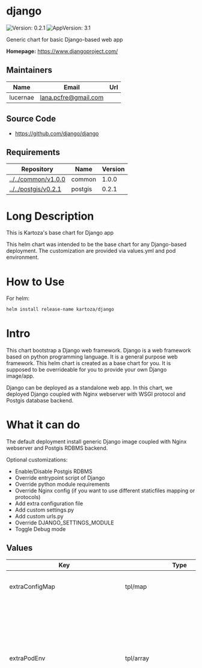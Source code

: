 

# django

![Version: 0.2.1](https://img.shields.io/badge/Version-0.2.1-informational?style=flat-square) ![AppVersion: 3.1](https://img.shields.io/badge/AppVersion-3.1-informational?style=flat-square)

Generic chart for basic Django-based web app

**Homepage:** <https://www.djangoproject.com/>

## Maintainers

| Name | Email | Url |
| ---- | ------ | --- |
| lucernae | lana.pcfre@gmail.com |  |

## Source Code

* <https://github.com/django/django>

## Requirements

| Repository | Name | Version |
|------------|------|---------|
| [../../common/v1.0.0](../../common/v1.0.0) | common | 1.0.0 |
| [../../postgis/v0.2.1](../../postgis/v0.2.1) | postgis | 0.2.1 |

# Long Description

This is Kartoza's base chart for Django app

This helm chart was intended to be the base chart for any Django-based deployment.
The customization are provided via values.yml and pod environment.

# How to Use

For helm:

```bash
helm install release-name kartoza/django
```

# Intro

This chart bootstrap a Django web framework.
Django is a web framework based on python programming language.
It is a general purpose web framework. This helm chart is created as a base chart
for you. It is supposed to be overrideable for you to provide your own Django image/app.

Django can be deployed as a standalone web app. In this chart, we deployed Django coupled with
Nginx webserver with WSGI protocol and Postgis database backend.

# What it can do

The default deployment install generic Django image coupled with Nginx webserver and Postgis RDBMS backend.

Optional customizations:

- Enable/Disable Postgis RDBMS
- Override entrypoint script of Django
- Override python module requirements
- Override Nginx config (if you want to use different staticfiles mapping or protocols)
- Add extra configuration file
- Add custom settings.py
- Add custom urls.py
- Override DJANGO_SETTINGS_MODULE
- Toggle Debug mode

## Values
<table height="400px">
	<thead>
		<th>Key</th>
		<th>Type</th>
		<th>Default</th>
		<th>Description</th>
	</thead>
	<tbody>
		<tr>
			<td><a id="extraConfigMap">extraConfigMap</a></td>
			<td>tpl/map</td>
			<td><pre lang="gotpl">
extraConfigMap: |
 
</pre></td>
			<td>Define this for extra config map to be included in django-shared-config</td>
		</tr>
		<tr>
			<td><a id="extraPodEnv">extraPodEnv</a></td>
			<td>tpl/array</td>
			<td><pre lang="gotpl">
extraPodEnv: |
  - name: DJANGO_SETTINGS_MODULE
    value: "django.settings"
  - name: DEBUG
    value: {{ .Values.global.debug | quote }}
  - name: ROOT_URLCONF
    value: {{ .Values.global.rootURLConf | quote }}
  - name: MAIN_APP_NAME
    value: {{ .Values.global.mainAppName | quote }}
 
</pre></td>
			<td>Define this for extra Django environment variables</td>
		</tr>
		<tr>
			<td><a id="extraPodSpec">extraPodSpec</a></td>
			<td>tpl/object</td>
			<td><pre lang="gotpl">
extraPodSpec: |
 
</pre></td>
			<td>This will be evaluated as pod spec</td>
		</tr>
		<tr>
			<td><a id="extraSecret">extraSecret</a></td>
			<td>tpl/map</td>
			<td><pre lang="gotpl">
extraSecret: |
 
</pre></td>
			<td>Define this for extra secrets to be included in django-shared-secret secret</td>
		</tr>
		<tr>
			<td><a id="extraVolume">extraVolume</a></td>
			<td>tpl/list</td>
			<td><pre lang="gotpl">
extraVolume: |
 
</pre></td>
			<td>Define this for extra volume (in pair with extraVolumeMounts)</td>
		</tr>
		<tr>
			<td><a id="extraVolumeMounts">extraVolumeMounts</a></td>
			<td>tpl/list</td>
			<td><pre lang="gotpl">
extraVolumeMounts: |
 
</pre></td>
			<td>Define this for extra volume mounts in the pod</td>
		</tr>
		<tr>
			<td><a id="global--adminEmail">global.adminEmail</a></td>
			<td>string/email</td>
			<td><pre lang=string/email">
admin@localhost
</pre></td>
			<td>Default admin email sender</td>
		</tr>
		<tr>
			<td><a id="global--adminPassword">global.adminPassword</a></td>
			<td>object/common.secret</td>
			<td><pre lang=yaml">
# -- (string) Specify this password value. If not, it will be autogenerated everytime chart upgraded
value:
valueFrom:
    secretKeyRef:
        name:
        key: admin-password

</pre></td>
			<td>Secret structure for Admin Password</td>
		</tr>
		<tr>
			<td><a id="global--adminPassword--value">global.adminPassword.value</a></td>
			<td>string</td>
			<td><pre lang=json">
null
</pre></td>
			<td>Specify this password value. If not, it will be autogenerated everytime chart upgraded</td>
		</tr>
		<tr>
			<td><a id="global--adminUser">global.adminUser</a></td>
			<td>string</td>
			<td><pre lang=json">
"admin"
</pre></td>
			<td>Default super user admin username</td>
		</tr>
		<tr>
			<td><a id="global--databaseHost">global.databaseHost</a></td>
			<td>string</td>
			<td><pre lang=json">
null
</pre></td>
			<td>Django database host location. By default this chart can generate standard postgres chart. So you can leave it as default. If you use external backend,  you must provide the value</td>
		</tr>
		<tr>
			<td><a id="global--databaseName">global.databaseName</a></td>
			<td>string</td>
			<td><pre lang=json">
"django"
</pre></td>
			<td>Django database name</td>
		</tr>
		<tr>
			<td><a id="global--databasePassword">global.databasePassword</a></td>
			<td>object/common.secret</td>
			<td><pre lang=yaml">
# -- (string) Specify this password value. If not, it will be autogenerated everytime chart upgraded. If you use external backend, you must provide the value
value:
valueFrom:
    secretKeyRef:
        name:
        key: database-password

</pre></td>
			<td>Secret structure for Database Password</td>
		</tr>
		<tr>
			<td><a id="global--databasePassword--value">global.databasePassword.value</a></td>
			<td>string</td>
			<td><pre lang=json">
null
</pre></td>
			<td>Specify this password value. If not, it will be autogenerated everytime chart upgraded. If you use external backend, you must provide the value</td>
		</tr>
		<tr>
			<td><a id="global--databasePort">global.databasePort</a></td>
			<td>int</td>
			<td><pre lang=json">
5432
</pre></td>
			<td>Django database port. By default this chart can generate standard postgres chart. So you can leave it as default. If you use external backend,  you must provide the value</td>
		</tr>
		<tr>
			<td><a id="global--databaseURL">global.databaseURL</a></td>
			<td>string</td>
			<td><pre lang=json">
{
  "value": null,
  "valueFrom": {
    "secretKeyRef": {
      "key": "database-url",
      "name": null
    }
  }
}
</pre></td>
			<td>Use this if you want to specify the full Database URL connection</td>
		</tr>
		<tr>
			<td><a id="global--databaseUsername">global.databaseUsername</a></td>
			<td>string</td>
			<td><pre lang=json">
"django_db_user"
</pre></td>
			<td>Database username backend to connect to. If you use external backend, provide the value</td>
		</tr>
		<tr>
			<td><a id="global--debug">global.debug</a></td>
			<td>string/bool</td>
			<td><pre lang=json">
"False"
</pre></td>
			<td>Python boolean literal, this will correspond to `DEBUG` environment variable inside the Django container. Useful as a debug switch.</td>
		</tr>
		<tr>
			<td><a id="global--djangoArgs">global.djangoArgs</a></td>
			<td>tpl/list</td>
			<td><pre lang="gotpl">
global.djangoArgs: |
  ["uwsgi","--chdir=${REPO_ROOT}","--module=${MAIN_APP_NAME}.wsgi","--socket=:8000","--http=0.0.0.0:8080","--processes=5","--buffer-size=8192"]
 
</pre></td>
			<td>The django command args to be passed to entrypoint command</td>
		</tr>
		<tr>
			<td><a id="global--djangoCommand">global.djangoCommand</a></td>
			<td>tpl/list</td>
			<td><pre lang="gotpl">
global.djangoCommand: |
  ["/opt/django/scripts/docker-entrypoint.sh"]
 
</pre></td>
			<td>The django entrypoint command to execute</td>
		</tr>
		<tr>
			<td><a id="global--djangoSecretKey">global.djangoSecretKey</a></td>
			<td>object/common.secret</td>
			<td><pre lang=yaml">
# -- (string) Specify this Django Secret string value. If not, it will be autogenerated everytime chart upgraded
value:
valueFrom:
    secretKeyRef:
        name:
        key: django-secret

</pre></td>
			<td>Secret structure for Django Secret Key</td>
		</tr>
		<tr>
			<td><a id="global--djangoSecretKey--value">global.djangoSecretKey.value</a></td>
			<td>string</td>
			<td><pre lang=json">
null
</pre></td>
			<td>Specify this Django Secret string value. If not, it will be autogenerated everytime chart upgraded</td>
		</tr>
		<tr>
			<td><a id="global--djangoSettingsModule">global.djangoSettingsModule</a></td>
			<td>string</td>
			<td><pre lang=json">
"django.settings"
</pre></td>
			<td>Django settings module to be used</td>
		</tr>
		<tr>
			<td><a id="global--existingConfig">global.existingConfig</a></td>
			<td>tpl/string</td>
			<td><pre lang="gotpl">
global.existingConfig: |
 
</pre></td>
			<td>Name of existing config</td>
		</tr>
		<tr>
			<td><a id="global--existingSecret">global.existingSecret</a></td>
			<td>tpl/string</td>
			<td><pre lang="gotpl">
global.existingSecret: |
 
</pre></td>
			<td>Name of existing secret</td>
		</tr>
		<tr>
			<td><a id="global--mainAppName">global.mainAppName</a></td>
			<td>string</td>
			<td><pre lang=json">
"django"
</pre></td>
			<td>The main app name to execute. Affects which settings, wsgi, and rootURL to use.</td>
		</tr>
		<tr>
			<td><a id="global--mediaRoot">global.mediaRoot</a></td>
			<td>path</td>
			<td><pre lang=json">
"/opt/django/media"
</pre></td>
			<td>Location to the media directory</td>
		</tr>
		<tr>
			<td><a id="global--nameOverride">global.nameOverride</a></td>
			<td>string</td>
			<td><pre lang=json">
"django"
</pre></td>
			<td></td>
		</tr>
		<tr>
			<td><a id="global--rootURLConf">global.rootURLConf</a></td>
			<td>string</td>
			<td><pre lang=json">
"django.urls"
</pre></td>
			<td>Django root URL conf to be used</td>
		</tr>
		<tr>
			<td><a id="global--sharedConfigName">global.sharedConfigName</a></td>
			<td>string</td>
			<td><pre lang=json">
"django-shared-config"
</pre></td>
			<td>Name of shared config store that will be generated</td>
		</tr>
		<tr>
			<td><a id="global--sharedSecretName">global.sharedSecretName</a></td>
			<td>string</td>
			<td><pre lang=json">
"django-shared-secret"
</pre></td>
			<td>Name of shared secret store that will be generated</td>
		</tr>
		<tr>
			<td><a id="global--siteName">global.siteName</a></td>
			<td>string</td>
			<td><pre lang=json">
"django"
</pre></td>
			<td></td>
		</tr>
		<tr>
			<td><a id="global--staticRoot">global.staticRoot</a></td>
			<td>path</td>
			<td><pre lang=json">
"/opt/django/static"
</pre></td>
			<td>Location to the static directory</td>
		</tr>
		<tr>
			<td><a id="global--storageClassName">global.storageClassName</a></td>
			<td>string</td>
			<td><pre lang=json">
null
</pre></td>
			<td>Storage class name used to provision PV</td>
		</tr>
		<tr>
			<td><a id="image">image</a></td>
			<td>object/container-image</td>
			<td><pre lang=yaml">
# -- Image registry
registry: docker.io
# -- Image repository
repository: lucernae/django-sample
# -- Image tag
tag: "3.1"
# -- (k8s/containers/image/imagePullPolicy) Image pullPolicy
pullPolicy: IfNotPresent

</pre></td>
			<td>Image map</td>
		</tr>
		<tr>
			<td><a id="image--pullPolicy">image.pullPolicy</a></td>
			<td>k8s/containers/image/imagePullPolicy</td>
			<td><pre lang=json">
"IfNotPresent"
</pre></td>
			<td>Image pullPolicy</td>
		</tr>
		<tr>
			<td><a id="image--registry">image.registry</a></td>
			<td>string</td>
			<td><pre lang=json">
"docker.io"
</pre></td>
			<td>Image registry</td>
		</tr>
		<tr>
			<td><a id="image--repository">image.repository</a></td>
			<td>string</td>
			<td><pre lang=json">
"lucernae/django-sample"
</pre></td>
			<td>Image repository</td>
		</tr>
		<tr>
			<td><a id="image--tag">image.tag</a></td>
			<td>string</td>
			<td><pre lang=json">
"3.1"
</pre></td>
			<td>Image tag</td>
		</tr>
		<tr>
			<td><a id="ingress--annotations">ingress.annotations</a></td>
			<td>dict</td>
			<td><pre lang=json">
{}
</pre></td>
			<td>Custom Ingress annotations</td>
		</tr>
		<tr>
			<td><a id="ingress--enabled">ingress.enabled</a></td>
			<td>bool</td>
			<td><pre lang=json">
false
</pre></td>
			<td>Set to true to generate Ingress resource</td>
		</tr>
		<tr>
			<td><a id="ingress--host">ingress.host</a></td>
			<td>tpl/string</td>
			<td><pre lang="gotpl">
ingress.host: |
 
</pre></td>
			<td>Set custom host name. (DNS name convention)</td>
		</tr>
		<tr>
			<td><a id="ingress--labels">ingress.labels</a></td>
			<td>dict</td>
			<td><pre lang=json">
{}
</pre></td>
			<td>Custom Ingress labels</td>
		</tr>
		<tr>
			<td><a id="ingress--tls--enabled">ingress.tls.enabled</a></td>
			<td>bool</td>
			<td><pre lang=json">
false
</pre></td>
			<td>Set to true to enable HTTPS</td>
		</tr>
		<tr>
			<td><a id="ingress--tls--secretName">ingress.tls.secretName</a></td>
			<td>string</td>
			<td><pre lang=json">
"django-tls"
</pre></td>
			<td>You must provide a secret name where the TLS cert is stored</td>
		</tr>
		<tr>
			<td><a id="persistence--mediaDir--accessModes[0]">persistence.mediaDir.accessModes[0]</a></td>
			<td>string</td>
			<td><pre lang=json">
"ReadWriteOnce"
</pre></td>
			<td></td>
		</tr>
		<tr>
			<td><a id="persistence--mediaDir--annotations">persistence.mediaDir.annotations</a></td>
			<td>object</td>
			<td><pre lang=json">
{}
</pre></td>
			<td></td>
		</tr>
		<tr>
			<td><a id="persistence--mediaDir--enabled">persistence.mediaDir.enabled</a></td>
			<td>bool</td>
			<td><pre lang=json">
true
</pre></td>
			<td>Allow persistence</td>
		</tr>
		<tr>
			<td><a id="persistence--mediaDir--existingClaim">persistence.mediaDir.existingClaim</a></td>
			<td>string</td>
			<td><pre lang=json">
false
</pre></td>
			<td>Set to an existing claim if you have it</td>
		</tr>
		<tr>
			<td><a id="persistence--mediaDir--mountPath">persistence.mediaDir.mountPath</a></td>
			<td>path</td>
			<td><pre lang=json">
"/opt/django/media"
</pre></td>
			<td>This has to be the same with [global.mediaRoot](#global--mediaroot)</td>
		</tr>
		<tr>
			<td><a id="persistence--mediaDir--size">persistence.mediaDir.size</a></td>
			<td>string</td>
			<td><pre lang=json">
"8Gi"
</pre></td>
			<td></td>
		</tr>
		<tr>
			<td><a id="persistence--mediaDir--subPath">persistence.mediaDir.subPath</a></td>
			<td>string</td>
			<td><pre lang=json">
"media"
</pre></td>
			<td></td>
		</tr>
		<tr>
			<td><a id="persistence--staticDir--accessModes[0]">persistence.staticDir.accessModes[0]</a></td>
			<td>string</td>
			<td><pre lang=json">
"ReadWriteOnce"
</pre></td>
			<td></td>
		</tr>
		<tr>
			<td><a id="persistence--staticDir--annotations">persistence.staticDir.annotations</a></td>
			<td>object</td>
			<td><pre lang=json">
{}
</pre></td>
			<td></td>
		</tr>
		<tr>
			<td><a id="persistence--staticDir--enabled">persistence.staticDir.enabled</a></td>
			<td>bool</td>
			<td><pre lang=json">
false
</pre></td>
			<td>Allow persistence</td>
		</tr>
		<tr>
			<td><a id="persistence--staticDir--existingClaim">persistence.staticDir.existingClaim</a></td>
			<td>string</td>
			<td><pre lang=json">
false
</pre></td>
			<td>Set to an existing claim if you have it</td>
		</tr>
		<tr>
			<td><a id="persistence--staticDir--mountPath">persistence.staticDir.mountPath</a></td>
			<td>path</td>
			<td><pre lang=json">
"/opt/django/static"
</pre></td>
			<td>This has to be the same with [global.staticRoot](#global--staticroot)</td>
		</tr>
		<tr>
			<td><a id="persistence--staticDir--size">persistence.staticDir.size</a></td>
			<td>string</td>
			<td><pre lang=json">
"8Gi"
</pre></td>
			<td></td>
		</tr>
		<tr>
			<td><a id="persistence--staticDir--subPath">persistence.staticDir.subPath</a></td>
			<td>string</td>
			<td><pre lang=json">
"static"
</pre></td>
			<td></td>
		</tr>
		<tr>
			<td><a id="postgis--enabled">postgis.enabled</a></td>
			<td>bool</td>
			<td><pre lang=json">
true
</pre></td>
			<td>Enable postgis as database backend by default. Set to false if using different external backend.</td>
		</tr>
		<tr>
			<td><a id="postgis--existingSecret">postgis.existingSecret</a></td>
			<td>tpl/string</td>
			<td><pre lang="gotpl">
postgis.existingSecret: |
 
</pre></td>
			<td>Existing secret to be used</td>
		</tr>
		<tr>
			<td><a id="postgis--extraConfigMap">postgis.extraConfigMap</a></td>
			<td>tpl/object</td>
			<td><pre lang="gotpl">
postgis.extraConfigMap: |
  django-db.sh: |
    #!/usr/bin/env bash
    DATABASE="{{ .Values.global.databaseName }}"
    # password comes from environment variables, so it can be retrieved from secret
    DATABASE_USER="{{ .Values.global.databaseUsername }}"
    # create database
    su postgres -c "createdb ${DATABASE}"
    # create role
    cat << EOF | su postgres -c "psql"
    CREATE ROLE ${DATABASE_USER};
    EOF
    # modify permissions
    cat << EOF | su postgres -c "psql -d ${DATABASE}"
    -- Create role
    ALTER ROLE ${DATABASE_USER} LOGIN PASSWORD '${DATABASE_PASSWORD}';
    ALTER DATABASE ${DATABASE} OWNER TO ${DATABASE_USER};
    EOF
 
</pre></td>
			<td>Extra config map for postgis to be included Can be used to pregenerate Django database for first setup</td>
		</tr>
		<tr>
			<td><a id="postgis--extraPodEnv">postgis.extraPodEnv</a></td>
			<td>tpl/array</td>
			<td><pre lang="gotpl">
postgis.extraPodEnv: |
  - name: DATABASE_PASSWORD
    valueFrom:
      secretKeyRef:
        name: {{ include "common.sharedSecretName" . | quote }}
        key: {{ .Values.global.databasePassword.valueFrom.secretKeyRef.key }}
 
</pre></td>
			<td>Extra pod env for postgis We expose Django database password in case we need to pregenerate it</td>
		</tr>
		<tr>
			<td><a id="postgis--extraVolume">postgis.extraVolume</a></td>
			<td>tpl/array</td>
			<td><pre lang="gotpl">
postgis.extraVolume: |
  - name: config-volume
    configMap:
      name: {{ template "postgis.fullname" . }}
      defaultMode: 0755
 
</pre></td>
			<td>Extra volume declaration for postgis We use extra volume to mount postgis configmap to pregenerate database</td>
		</tr>
		<tr>
			<td><a id="postgis--extraVolumeMounts">postgis.extraVolumeMounts</a></td>
			<td>tpl/array</td>
			<td><pre lang="gotpl">
postgis.extraVolumeMounts: |
  - mountPath: /docker-entrypoint-initdb.d/django-db.sh
    subPath: django-db.sh
    name: config-volume
 
</pre></td>
			<td>Extra volume mounts for postgis We use extra volume mounts postgis configmap to pregenerate database</td>
		</tr>
		<tr>
			<td><a id="postgis--postgresqlUsername">postgis.postgresqlUsername</a></td>
			<td>string</td>
			<td><pre lang=json">
"superuser"
</pre></td>
			<td></td>
		</tr>
		<tr>
			<td><a id="probe">probe</a></td>
			<td>tpl/object</td>
			<td><pre lang="gotpl">
probe: |
 
</pre></td>
			<td>Probe can be overridden</td>
		</tr>
		<tr>
			<td><a id="service--annotations">service.annotations</a></td>
			<td>dict</td>
			<td><pre lang=json">
{}
</pre></td>
			<td>Extra service annotations</td>
		</tr>
		<tr>
			<td><a id="service--clusterIP">service.clusterIP</a></td>
			<td>string</td>
			<td><pre lang=json">
""
</pre></td>
			<td>Specify `None` for headless service. Otherwise, leave them be.</td>
		</tr>
		<tr>
			<td><a id="service--externalIPs">service.externalIPs</a></td>
			<td>tpl/array</td>
			<td><pre lang="gotpl">
service.externalIPs: |
 
</pre></td>
			<td>Specify for LoadBalancer service type</td>
		</tr>
		<tr>
			<td><a id="service--nodePort">service.nodePort</a></td>
			<td>int</td>
			<td><pre lang=json">
null
</pre></td>
			<td>Specify node port, for NodePort service type</td>
		</tr>
		<tr>
			<td><a id="service--port">service.port</a></td>
			<td>int</td>
			<td><pre lang=json">
80
</pre></td>
			<td>Specify service port</td>
		</tr>
		<tr>
			<td><a id="service--type">service.type</a></td>
			<td>string</td>
			<td><pre lang=json">
"ClusterIP"
</pre></td>
			<td>Define k8s service for Django.</td>
		</tr>
		<tr>
			<td><a id="test--django--containers">test.django.containers</a></td>
			<td>tpl/array</td>
			<td><pre lang=(tpl)">

</pre></td>
			<td>List of containers override for testing</td>
		</tr>
	</tbody>
</table>

